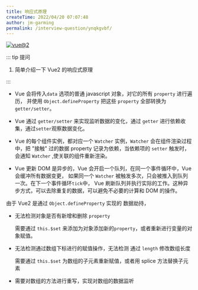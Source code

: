 ```yaml
---
title: 响应式原理
createTime: 2022/04/20 07:07:48
author: jm-garming
permalink: /interview-question/ynqkgvbf/
---
```


[![vue@2](https://img.shields.io/badge/vue-%402-brightgreen)](https://cn.vuejs.org/)

::: tip 提问

1. 简单介绍一下 Vue2 的响应式原理

:::

- Vue 会将传入`data` 选项的普通 javascript 对象，对它的所有 `property` 进行遍历，
  并使用 `Object.defineProperty` 把这些 `property` 全部转换为 `getter/setter`。

- Vue 通过 `getter/setter` 来实现监听数据的变化，通过 `getter` 进行依赖收集，通过`setter`观察数据变化。

- Vue 的每个组件实例，都对应一个 `Watcher` 实例，`Watcher` 会在组件渲染过程中，把 "接触" 过的数据 property
  记录为依赖，当依赖项的 `setter` 触发时，会通知 `Watcher` ,使关联的组件重新渲染。

- Vue 更新 DOM 是异步的，Vue 会开启一个队列，在同一个事件循环中，Vue 会缓冲所有数据变更，
  如果同一个 `Watcher` 被触发多次，只会被推入到队列一次。在下一个事件循环`tick`中，
  Vue 刷新队列并执行实际的工作。这种异步方式，可以去除重复的数据，可以避免不必要的计算和 DOM 的操作。

由于 Vue2 是通过 `Object.defineProperty` 实现的 数据劫持，

- 无法检测对象是否有新增和删除 `property`

  需要通过 `this.$set` 来添加为对象添加新的`property`，或者重新进行变量的对象赋值。

- 无法检测通过数组下标进行的赋值操作，无法检测 通过 `length` 修改数组长度

  需要通过 `this.$set` 为数组的子元素重新赋值，或者用 splice 方法替换子元素

- 需要对数组的方法进行重写，实现对数组的数据监听
